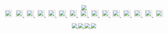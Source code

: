 <div align="center">
  <picture>
    <source media="(prefers-color-scheme: dark)" 
      srcset="https://github-readme-stats-guylepage3.vercel.app/api?username=guylepage3&show_icons=false&bg_color=000000&title_color=ffffff&icon_color=ffffff&text_color=ffffff&hide_border=true&border_color=31363c&count_private=true&include_all_commits=true&hide=contribs&custom_title=GitHub%20Stats&ring_color=ffffff&card_width=290">
    <img src="https://github-readme-stats-guylepage3.vercel.app/api?username=guylepage3&show_icons=false&bg_color=1f6feb&title_color=ffffff&icon_color=ffffff&text_color=ffffff&hide_border=true&border_color=d1d7dd&count_private=true&include_all_commits=true&hide=contribs&custom_title=GitHub%20Stats&ring_color=ffffff&card_width=290">
  </picture>
</div>

<div align="center" style="display: inline_block">
  <picture>
    <source 
      media="(prefers-color-scheme: dark)" 
      srcset="https://img.shields.io/badge/languages%20&%20tools:-000000?style=for-the-badge&logoColor=white" height="22px">
    <img src="https://img.shields.io/badge/languages%20&%20tools:-1f6feb?style=for-the-badge&logoColor=white" height="22px">
  </picture>
  &nbsp;
  <a href="https://developer.mozilla.org/en-US/docs/Learn/Getting_started_with_the_web/JavaScript_basics" target="_blank">
    <picture>
      <source 
        media="(prefers-color-scheme: dark)" 
        srcset="https://ico.vercel.app/javascript/ffffff" width="22px">
      <img src="https://ico.vercel.app/javascript/1f6feb" width="22px">
    </picture>
  </a>
  &nbsp;
  <a href="https://www.typescriptlang.org/" target="_blank">
    <picture>
      <source 
        media="(prefers-color-scheme: dark)" 
        srcset="https://ico.vercel.app/typescript/ffffff" width="22px">
      <img src="https://ico.vercel.app/typescript/1f6feb" width="22px">
    </picture>
  </a>
  &nbsp;
  <a href="https://nextjs.org/" target="_blank">
    <picture>
      <source 
        media="(prefers-color-scheme: dark)" 
        srcset="https://ico.vercel.app/nextdotjs/ffffff"  width="22px">
      <img src="https://ico.vercel.app/nextdotjs/1f6feb"  width="22px">
    </picture>
  </a>
  &nbsp;
  <a href="https://react.dev/" target="_blank">
    <picture>
      <source 
        media="(prefers-color-scheme: dark)" 
        srcset="https://ico.vercel.app/react/ffffff"  width="22px">
      <img src="https://ico.vercel.app/react/1f6feb"  width="22px">
    </picture>
  </a>
  &nbsp;
  <a href="https://developer.mozilla.org/en-US/docs/Glossary/HTML5" target="_blank">
    <picture>
      <source 
        media="(prefers-color-scheme: dark)" 
        srcset="https://ico.vercel.app/html5/ffffff"  width="22px">
      <img src="https://ico.vercel.app/html5/1f6feb"  width="22px">
    </picture>
  </a>
  &nbsp;
  <a href="https://github.com/css-modules/css-modules" target="_blank">
    <picture>
      <source 
        media="(prefers-color-scheme: dark)" 
        srcset="https://ico.vercel.app/cssmodules/ffffff"  width="22px">
      <img src="https://ico.vercel.app/cssmodules/1f6feb"  width="22px">
    </picture>
  </a>
  &nbsp;
  <a href="https://postcss.org/" target="_blank">
    <picture>
      <source 
        media="(prefers-color-scheme: dark)" 
        srcset="https://ico.vercel.app/postcss/ffffff"  width="22px">
      <img src="https://ico.vercel.app/postcss/1f6feb"  width="22px">
    </picture>
  </a>
  &nbsp;
  <a href="https://github.com/postcss/autoprefixer" target="_blank">
    <picture>
      <source 
        media="(prefers-color-scheme: dark)" 
        srcset="https://ico.vercel.app/autoprefixer/ffffff"  width="22px">
      <img src="https://ico.vercel.app/autoprefixer/1f6feb"  width="22px">
    </picture>
  </a>
  &nbsp;
  <a href="https://developer.mozilla.org/en-US/docs/Web/CSS" target="_blank">
    <picture>
      <source 
        media="(prefers-color-scheme: dark)" 
        srcset="https://ico.vercel.app/css3/ffffff"  width="22px">
      <img src="https://ico.vercel.app/css3/1f6feb"  width="22px">
    </picture>
  </a>
  &nbsp;
  <a href="https://tailwindcss.com/" target="_blank">
    <picture>
      <source 
        media="(prefers-color-scheme: dark)" 
        srcset="https://ico.vercel.app/tailwindcss/ffffff"  width="22px">
      <img src="https://ico.vercel.app/tailwindcss/1f6feb"  width="22px">
    </picture>
  </a>
  &nbsp;
  <a href="https://vercel.com/" target="_blank">
    <picture>
      <source 
        media="(prefers-color-scheme: dark)" 
        srcset="https://ico.vercel.app/vercel/ffffff"  width="22px">
      <img src="https://ico.vercel.app/vercel/1f6feb"  width="22px">
    </picture>
  </a>
  &nbsp;
  <a href="https://pnpm.io/" target="_blank">
    <picture>
      <source 
        media="(prefers-color-scheme: dark)" 
        srcset="https://ico.vercel.app/pnpm/ffffff"  width="22px">
      <img src="https://ico.vercel.app/pnpm/1f6feb"  width="22px">
    </picture>
  </a>
  &nbsp;
  <a href="https://git-scm.com/" target="_blank">
    <picture>
      <source 
        media="(prefers-color-scheme: dark)" 
        srcset="https://ico.vercel.app/git/ffffff"  width="22px">
      <img src="https://ico.vercel.app/git/1f6feb"  width="22px">
    </picture>
  </a>
  &nbsp;
  <a href="https://stackshare.io/guylepage33/guylepage-com" target="_blank">
    <picture>
      <source 
        media="(prefers-color-scheme: dark)" 
        srcset="https://ico.vercel.app/stackshare/ffffff"  width="22px">
      <img src="https://ico.vercel.app/stackshare/1f6feb"  width="22px">
    </picture>
  </a>
</div>
<br/>
<div align="center">
    <a href="https://guylepage.com" target="_blank">
      <picture>
        <source 
          media="(prefers-color-scheme: dark)" 
          srcset="https://img.shields.io/badge/guylepage.com-000000?style=for-the-badge&logoColor=white">
        <img src="https://img.shields.io/badge/guylepage.com-1f6feb?style=for-the-badge&logoColor=white">
      </picture>
    </a>
    <a href="https://twitter.com/guylepage3" target="_blank">
      <picture>
        <source 
          media="(prefers-color-scheme: dark)" 
          srcset="https://img.shields.io/badge/Twitter-000000?style=for-the-badge&logo=twitter&logoColor=white">
        <img src="https://img.shields.io/badge/Twitter-1f6feb?style=for-the-badge&logo=twitter&logoColor=white">
      </picture>
    </a>
    <a href="https://www.linkedin.com/in/guylepage/" target="_blank">
      <picture>
        <source 
          media="(prefers-color-scheme: dark)" 
          srcset="https://img.shields.io/badge/LinkedIn-000000?style=for-the-badge&logo=linkedin&logoColor=white">
        <img src="https://img.shields.io/badge/LinkedIn-1f6feb?style=for-the-badge&logo=linkedin&logoColor=white">
      </picture>
    </a>
    <a href="https://www.buymeacoffee.com/guylepage3" target="_blank">
      <picture>
        <source 
          media="(prefers-color-scheme: dark)" 
          srcset="https://img.shields.io/badge/Buy%20Me%20a%20Coffee-000000?style=for-the-badge&logoColor=white">
        <img src="https://img.shields.io/badge/Buy%20Me%20a%20Coffee-1f6feb?style=for-the-badge&logoColor=white">
      </picture>
    </a>
</div>
